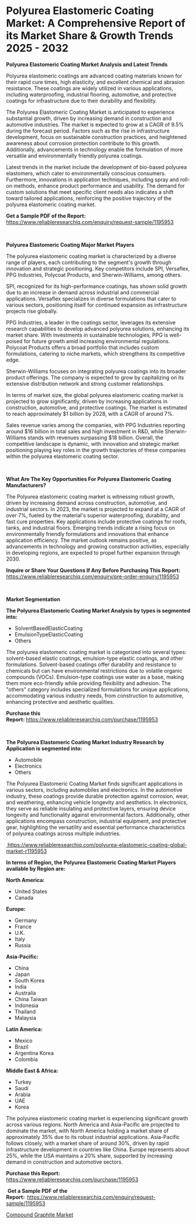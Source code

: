 <p><h1>Polyurea Elastomeric Coating Market: A Comprehensive Report of its Market Share & Growth Trends 2025 - 2032</h1></p><p><strong>Polyurea Elastomeric Coating Market Analysis and Latest Trends</strong></p>
<p><p>Polyurea elastomeric coatings are advanced coating materials known for their rapid cure times, high elasticity, and excellent chemical and abrasion resistance. These coatings are widely utilized in various applications, including waterproofing, industrial flooring, automotive, and protective coatings for infrastructure due to their durability and flexibility.</p><p>The Polyurea Elastomeric Coating Market is anticipated to experience substantial growth, driven by increasing demand in construction and automotive industries. The market is expected to grow at a CAGR of 9.5% during the forecast period. Factors such as the rise in infrastructure development, focus on sustainable construction practices, and heightened awareness about corrosion protection contribute to this growth. Additionally, advancements in technology enable the formulation of more versatile and environmentally friendly polyurea coatings.</p><p>Latest trends in the market include the development of bio-based polyurea elastomers, which cater to environmentally conscious consumers. Furthermore, innovations in application techniques, including spray and roll-on methods, enhance product performance and usability. The demand for custom solutions that meet specific client needs also indicates a shift toward tailored applications, reinforcing the positive trajectory of the polyurea elastomeric coating market.</p></p>
<p><strong>Get a Sample PDF of the Report:&nbsp;</strong> <a href="https://www.reliableresearchiq.com/enquiry/request-sample/1195953?utm_campaign=3100&utm_medium=2&utm_source=Github&utm_content=ia&utm_term=22032025&utm_id=polyurea-elastomeric-coating">https://www.reliableresearchiq.com/enquiry/request-sample/1195953</a></p>
<p>&nbsp;</p>
<p><strong>Polyurea Elastomeric Coating Major Market Players</strong></p>
<p><p>The polyurea elastomeric coating market is characterized by a diverse range of players, each contributing to the segment's growth through innovation and strategic positioning. Key competitors include SPI, Versaflex, PPG Industries, Polycoat Products, and Sherwin-Williams, among others.</p><p>SPI, recognized for its high-performance coatings, has shown solid growth due to an increase in demand across industrial and commercial applications. Versaflex specializes in diverse formulations that cater to various sectors, positioning itself for continued expansion as infrastructure projects rise globally.</p><p>PPG Industries, a leader in the coatings sector, leverages its extensive research capabilities to develop advanced polyurea solutions, enhancing its market share. With investments in sustainable technologies, PPG is well-poised for future growth amid increasing environmental regulations. Polycoat Products offers a broad portfolio that includes custom formulations, catering to niche markets, which strengthens its competitive edge.</p><p>Sherwin-Williams focuses on integrating polyurea coatings into its broader product offerings. The company is expected to grow by capitalizing on its extensive distribution network and strong customer relationships.</p><p>In terms of market size, the global polyurea elastomeric coating market is projected to grow significantly, driven by increasing applications in construction, automotive, and protective coatings. The market is estimated to reach approximately $1 billion by 2028, with a CAGR of around 7%.</p><p>Sales revenue varies among the companies, with PPG Industries reporting around $16 billion in total sales and high investment in R&D, while Sherwin-Williams stands with revenues surpassing $18 billion. Overall, the competitive landscape is dynamic, with innovation and strategic market positioning playing key roles in the growth trajectories of these companies within the polyurea elastomeric coating sector.</p></p>
<p>&nbsp;</p>
<p><strong>What Are The Key Opportunities For Polyurea Elastomeric Coating Manufacturers?</strong></p>
<p><p>The Polyurea elastomeric coating market is witnessing robust growth, driven by increasing demand across construction, automotive, and industrial sectors. In 2023, the market is projected to expand at a CAGR of over 7%, fueled by the material's superior waterproofing, durability, and fast cure properties. Key applications include protective coatings for roofs, tanks, and industrial floors. Emerging trends indicate a rising focus on environmentally friendly formulations and innovations that enhance application efficiency. The market outlook remains positive, as advancements in technology and growing construction activities, especially in developing regions, are expected to propel further expansion through 2030.</p></p>
<p><strong>Inquire or Share Your Questions If Any Before Purchasing This Report:</strong> <a href="https://www.reliableresearchiq.com/enquiry/pre-order-enquiry/1195953?utm_campaign=3100&utm_medium=2&utm_source=Github&utm_content=ia&utm_term=22032025&utm_id=polyurea-elastomeric-coating">https://www.reliableresearchiq.com/enquiry/pre-order-enquiry/1195953</a></p>
<p>&nbsp;</p>
<p><strong>Market Segmentation</strong></p>
<p><strong>The Polyurea Elastomeric Coating Market Analysis by types is segmented into:</strong></p>
<p><ul><li>SolventBasedElasticCoating</li><li>EmulsionTypeElasticCoating</li><li>Others</li></ul></p>
<p><p>The polyurea elastomeric coating market is categorized into several types: solvent-based elastic coatings, emulsion-type elastic coatings, and other formulations. Solvent-based coatings offer durability and resistance to chemicals but can have environmental restrictions due to volatile organic compounds (VOCs). Emulsion-type coatings use water as a base, making them more eco-friendly while providing flexibility and adhesion. The "others" category includes specialized formulations for unique applications, accommodating various industry needs, from construction to automotive, enhancing protective and aesthetic qualities.</p></p>
<p><strong>Purchase this Report:&nbsp;</strong><a href="https://www.reliableresearchiq.com/purchase/1195953?utm_campaign=3100&utm_medium=2&utm_source=Github&utm_content=ia&utm_term=22032025&utm_id=polyurea-elastomeric-coating">https://www.reliableresearchiq.com/purchase/1195953</a></p>
<p>&nbsp;</p>
<p><strong>The Polyurea Elastomeric Coating Market Industry Research by Application is segmented into:</strong></p>
<p><ul><li>Automobile</li><li>Electronics</li><li>Others</li></ul></p>
<p><p>The Polyurea Elastomeric Coating Market finds significant applications in various sectors, including automobiles and electronics. In the automotive industry, these coatings provide durable protection against corrosion, wear, and weathering, enhancing vehicle longevity and aesthetics. In electronics, they serve as reliable insulating and protective layers, ensuring device longevity and functionality against environmental factors. Additionally, other applications encompass construction, industrial equipment, and protective gear, highlighting the versatility and essential performance characteristics of polyurea coatings across multiple industries.</p></p>
<p><a href="https://www.reliableresearchiq.com/polyurea-elastomeric-coating-global-market-r1195953?utm_campaign=3100&utm_medium=2&utm_source=Github&utm_content=ia&utm_term=22032025&utm_id=polyurea-elastomeric-coating">&nbsp;https://www.reliableresearchiq.com/polyurea-elastomeric-coating-global-market-r1195953</a></p>
<p><strong>In terms of Region, the Polyurea Elastomeric Coating Market Players available by Region are:</strong></p>
<p>
    <p> <strong> North America: </strong>
        <ul>
            <li>United States</li>
            <li>Canada</li>
        </ul>
        </p> 
    <p> <strong> Europe: </strong>
        <ul>
            <li>Germany</li>
            <li>France</li>
            <li>U.K.</li>
            <li>Italy</li>
            <li>Russia</li>
        </ul>
        </p> 
    <p> <strong> Asia-Pacific: </strong>
        <ul>
            <li>China</li>
            <li>Japan</li>
            <li>South Korea</li>
            <li>India</li>
            <li>Australia</li>
            <li>China Taiwan</li>
            <li>Indonesia</li>
            <li>Thailand</li>
            <li>Malaysia</li>
        </ul>
        </p> 
    <p> <strong> Latin America: </strong>
        <ul>
            <li>Mexico</li>
            <li>Brazil</li>
            <li>Argentina Korea</li>
            <li>Colombia</li>
        </ul>
        </p> 
    <p> <strong> Middle East & Africa: </strong>
        <ul>
            <li>Turkey</li>
            <li>Saudi</li>
            <li>Arabia</li>
            <li>UAE</li>
            <li>Korea</li>
        </ul>
    </p>
    </p>
<p><p>The polyurea elastomeric coating market is experiencing significant growth across various regions. North America and Asia-Pacific are projected to dominate the market, with North America holding a market share of approximately 35% due to its robust industrial applications. Asia-Pacific follows closely, with a market share of around 30%, driven by rapid infrastructure development in countries like China. Europe represents about 25%, while the USA maintains a 20% share, supported by increasing demand in construction and automotive sectors.</p></p>
<p><strong>Purchase this Report: </strong><a href="https://www.reliableresearchiq.com/purchase/1195953?utm_campaign=3100&utm_medium=2&utm_source=Github&utm_content=ia&utm_term=22032025&utm_id=polyurea-elastomeric-coating">https://www.reliableresearchiq.com/purchase/1195953</a></p>
<p>&nbsp;<strong>Get a Sample PDF of the Report:&nbsp;&nbsp;</strong><a href="https://www.reliableresearchiq.com/enquiry/request-sample/1195953?utm_campaign=3100&utm_medium=2&utm_source=Github&utm_content=ia&utm_term=22032025&utm_id=polyurea-elastomeric-coating">https://www.reliableresearchiq.com/enquiry/request-sample/1195953</a></p>
<p><strong></strong></p>
<p><p><a href="https://github.com/balapopepi/Market-Research-Report-List-1/blob/main/compound-graphite-market.md?utm_campaign=3100&utm_medium=2&utm_source=Github&utm_content=ia&utm_term=22032025&utm_id=polyurea-elastomeric-coating">Compound Graphite Market</a></p></p>